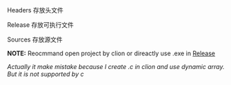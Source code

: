 Headers 存放头文件

Release 存放可执行文件

Sources 存放源文件

**NOTE:** Reocmmand open project by clion or direactly use .exe in [Release](Release) 

*Actually it make mistake because I create .c in clion and use dynamic array. But it is not supported by c*
